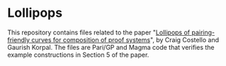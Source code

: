 # Lollipops

This repository contains files related to the paper "[Lollipops of pairing-friendly curves for composition of proof systems](https://eprint.iacr.org/2024/1627)", by Craig Costello and Gaurish Korpal. The files are Pari/GP and Magma code that verifies the example constructions in Section 5 of the paper.
